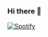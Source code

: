 ### Hi there 👋

[![Spotify](https://spotify-readme-five-omega.vercel.app/api/spotify)](https://open.spotify.com/user/hyperbone)
